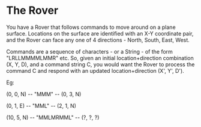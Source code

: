 # The Rover
You have a Rover that follows commands to move around on a plane surface. Locations on the surface are identified with an X-Y coordinate pair, and the Rover can face any one of 4 directions - North, South, East, West.

Commands are a sequence of characters - or a String - of the form
"LRLLMMMMLMMR" etc. So, given an initial location+direction combination (X, Y, D), and a command string C, you would want the Rover to process the command C and respond with an updated location+direction (X', Y', D').

Eg:

(0, 0, N) -- "MMM" -- (0, 3, N)

(0, 1, E) -- "MML" -- (2, 1, N)

(10, 5, N) -- "MMLMRMML" -- (?, ?, ?)
